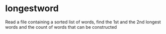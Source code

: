 # longestword
Read a file containing a sorted list of words, find the 1st and the 2nd longest words and the count of words that can be constructed

